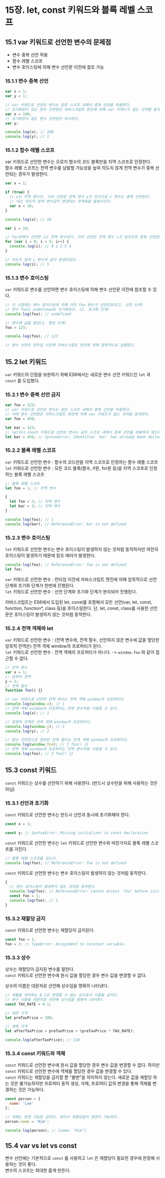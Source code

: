 # 15장. let, const 키워드와 블록 레벨 스코프

## 15.1 var 키워드로 선언한 변수의 문제점

- 변수 중복 선언 허용
- 함수 레벨 스코프
- 변수 호이스팅에 의해 변수 선언문 이전에 참조 가능

### 15.1.1 변수 중복 선언

```jsx
var x = 1;
var y = 1;

// var 키워드로 선언된 변수는 같은 스코프 내에서 중복 선언을 허용한다.
// 초기화문이 있는 변수 선언문은 자바스크립트 엔진에 의해 var 키워드가 없는 것처럼 동작한다.
var x = 100;
// 초기화문이 없는 변수 선언문은 무시된다.
var y;

console.log(x); // 100
console.log(y); // 1
```

### 15.1.2 함수 레벨 스코프

var 키워드로 선언한 변수는 오로지 함수의 코드 블록만을 지역 스코프로 인정한다.  
함수 레벨 스코프는 전역 변수를 남발할 가능성을 높여 의도치 않게 전역 변수가 중복 선언되는 경우가 발생한다.

```jsx
var x = 1;

if (true) {
  // x는 전역 변수다. 이미 선언된 전역 변수 x가 있으므로 x 변수는 중복 선언된다.
  // 이는 의도치 않게 변수값이 변경되는 부작용을 발생시킨다.
  var x = 10;
}

console.log(x); // 10
```

```jsx
var i = 10;

// for문에서 선언한 i는 전역 변수이다. 이미 선언된 전역 변수 i가 있으므로 중복 선언된다.
for (var i = 0; i < 5; i++) {
  console.log(i); // 0 1 2 3 4
}

// 의도치 않게 i 변수의 값이 변경되었다.
console.log(i); // 5
```

### 15.1.3 변수 호이스팅

`var` 키워드로 변수를 선언하면 변수 호이스팅에 의해 변수 선언문 이전에 참조할 수 있다.

```jsx
// 이 시점에는 변수 호이스팅에 의해 이미 foo 변수가 선언되었다(1. 선언 단계)
// 변수 foo는 undefined로 초기화된다. (2. 초기화 단계)
console.log(foo); // undefined

// 변수에 값을 할당(3. 할당 단계)
foo = 123;

console.log(foo); // 123

// 변수 선언은 런타임 이전에 자바스크립트 엔진에 의해 암묵적으로 실행된다.

```

## 15.2 let 키워드

`var` 키워드의 단점을 보완하기 위해 ES6에서는 새로운 변수 선언 키워드인 `let` 과 `const` 를 도입했다.

### 15.2.1 변수 중복 선언 금지

```jsx
var foo = 123;
// var 키워드로 선언된 변수는 같은 스코프 내에서 중복 선언을 허용한다.
// 아래 변수 선언문은 자바스크립트 엔진에 의해 var 키워드가 없는 것처럼 동작한다.
var foo = 456;

let bar = 123;
// let이나 const 키워드로 선언된 변수는 같은 스코프 내에서 중복 선언을 허용하지 않는다.
let bar = 456; // SyntaxError: Identifier 'bar' has already been declared

```

### 15.2.2 블록 레벨 스코프

`var` 키워드로 선언한 변수 : 함수의 코드만을 지역 스코프로 인정하는 함수 레벨 스코프  
`let` 키워드로 선언한 변수 : 모든 코드 블록(함수, if문, for문 등)을 지역 스코프로 인정하는 블록 레벨 스코프

```jsx
// 블록 레벨 스코프
let foo = 1; // 전역 변수

{
  let foo = 2; // 지역 변수
  let bar = 3; // 지역 변수
}

console.log(foo); // 1
console.log(bar); // ReferenceError: bar is not defined

```

### 15.2.3 변수 호이스팅

`let` 키워드로 선언한 변수는 변수 호이스팅이 발생하지 않는 것처럼 동작하지만 여전히 호이스팅이 발생하기 때문에 참조 에러가 발생한다.

```jsx
console.log(foo); // ReferenceError: foo is not defined
let foo;

```

`var` 키워드로 선언한 변수 : 런타임 이전에 자바스크립트 엔진에 의해 암묵적으로 선언 단계와 초기화 단계가 한번에 진행된다.  
`let` 키워드로 선언한 변수 : 선언 단계와 초기화 단계가 분리되어 진행된다.  

자바스크립트는 ES6에서 도입된 let, const를 포함해서 모든 선언(var, let, const, function, function\*, class 등)을 호이스팅한다. 단, let, const, class를 사용한 선언문은 호이스팅이 발생하지 않는 것처럼 동작한다.

### 15.2.4 전역 객체와 let

`var` 키워드로 선언한 변수 : (전역 변수와, 전역 함수, 선언하지 않은 변수에 값을 할당한 암묵적 전역은) 전역 객체 window의 프로퍼티가 된다.  
`let` 키워드로 선언한 변수 : 전역 객체의 프로퍼티가 아니다. -> `window.foo` 와 같이 접근할 수 없다.

```jsx
// 전역 변수
var x = 1;
// 암묵적 전역
y = 2;
// 전역 함수
function foo() {}

// var 키워드로 선언한 전역 변수는 전역 객체 window의 프로퍼티다.
console.log(window.x); // 1
// 전역 객체 window의 프로퍼티는 전역 변수처럼 사용할 수 있다.
console.log(x); // 1

// 암묵적 전역은 전역 객체 window의 프로퍼티다.
console.log(window.y); // 2
console.log(y); // 2

// 함수 선언문으로 정의한 전역 함수는 전역 객체 window의 프로퍼티다.
console.log(window.foo); // ƒ foo() {}
// 전역 객체 window의 프로퍼티는 전역 변수처럼 사용할 수 있다.
console.log(foo); // ƒ foo() {}
```

## 15.3 const 키워드

`const` 키워드는 상수를 선언하기 위해 사용한다. (반드시 상수만을 위해 사용하는 것은 아님)

### 15.3.1 선언과 초기화

`const` 키워드로 선언한 변수는 반드시 선언과 동시에 초기화해야 한다.

```jsx
const x = 1;

const y; // SyntaxError: Missing initializer in const declaration
```

`const` 키워드로 선언한 변수는 `let` 키워드로 선언한 변수와 마찬가지로 블록 레벨 스코프를 가진다.

```jsx
// 블록 레벨 스코프를 갖는다.
console.log(foo); // ReferenceError: foo is not defined
```

`const` 키워드로 선언한 변수는 변수 호이스팅이 발생하지 않는 것처럼 동작한다.

```jsx
{
  // 변수 호이스팅이 발생하지 않는 것처럼 동작한다
  console.log(foo); // ReferenceError: Cannot access 'foo' before initialization
  const foo = 1;
  console.log(foo); // 1
}
```

### 15.3.2 재할당 금지

`const` 키워드로 선언한 변수는 재할당이 금지된다.

```jsx
const foo = 1;
foo = 2; // TypeError: Assignment to constant variable.
```

### 15.3.3 상수

상수는 재할당이 금지된 변수를 말한다.  
`const` 키워드로 선언한 변수에 원시 값을 할당한 경우 변수 값을 변경할 수 없다.  

상수의 이름은 대문자로 선언해 상수임을 명확히 나타낸다.  

```jsx
// 세율을 의미하는 0.1은 변경할 수 없는 상수로서 사용될 값이다.
// 변수 이름을 대문자로 선언해 상수임을 명확히 나타낸다.
const TAX_RATE = 0.1;

// 세전 가격
let preTaxPrice = 100;

// 세후 가격
let afterTaxPrice = preTaxPrice + (preTaxPrice * TAX_RATE);

console.log(afterTaxPrice); // 110

```

### 15.3.4 const 키워드와 객체

`const` 키워드로 선언한 변수에 원시 값을 할당한 경우 변수 값을 변경할 수 없다. 하지만 `const` 키워드로 선언한 변수에 객체를 할당한 경우 값을 변경할 수 있다.  
`const` 키워드는 재할당을 금지할 뿐 “불변”을 의미하지 않는다. 새로운 값을 재할당 하는 것은 불가능하지만 프로퍼티 동적 생성, 삭제, 프로퍼티 값의 변경을 통해 객체를 변경하는 것은 가능하다.

```jsx
const person = {
  name: 'Lee'
};

// 객체는 변경 가능한 값이다. 따라서 재할당없이 변경이 가능하다.
person.name = 'Kim';

console.log(person); // {name: "Kim"}

```

## 15.4 var vs let vs const

변수 선언에는 기본적으로 `const` 를 사용하고 `let` 은 재할당이 필요한 경우에 한정해 사용하는 것이 좋다.  
변수의 스코프는 최대한 좁게 만든다.
